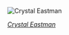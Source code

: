 
![Crystal Eastman](https://upload.wikimedia.org/wikipedia/commons/thumb/9/96/Mrs._Crystal_Eastman_Benedict_by_Edmonston%2C_Washington%2C_D.C..jpg/525px-Mrs._Crystal_Eastman_Benedict_by_Edmonston%2C_Washington%2C_D.C..jpg)

*[Crystal Eastman](https://wikipedia.org/wiki/File:Mrs._Crystal_Eastman_Benedict_by_Edmonston,_Washington,_D.C..jpg)*
